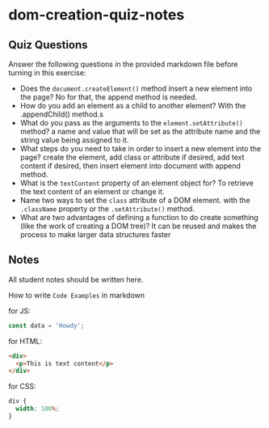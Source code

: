 # dom-creation-quiz-notes

## Quiz Questions

Answer the following questions in the provided markdown file before turning in this exercise:

- Does the `document.createElement()` method insert a new element into the page?
  No for that, the append method is needed.
- How do you add an element as a child to another element?
  With the .appendChild() method.s
- What do you pass as the arguments to the `element.setAttribute()` method?
  a name and value that will be set as the attribute name and the string value being assigned to it.
- What steps do you need to take in order to insert a new element into the page?
  create the element, add class or attribute if desired, add text content if desired, then insert element into document with append method.
- What is the `textContent` property of an element object for?
  To retrieve the text content of an element or change it.
- Name two ways to set the `class` attribute of a DOM element.
  with the `.className` property or the `.setAttribute()` method.
- What are two advantages of defining a function to do create something (like the work of creating a DOM tree)?
  It can be reused and makes the process to make larger data structures faster

## Notes

All student notes should be written here.

How to write `Code Examples` in markdown

for JS:

```javascript
const data = 'Howdy';
```

for HTML:

```html
<div>
  <p>This is text content</p>
</div>
```

for CSS:

```css
div {
  width: 100%;
}
```
